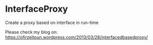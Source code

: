 InterfaceProxy
==============

Create a proxy based on interface in run-time

Please check my blog on: https://ofirzeitoun.wordpress.com/2013/03/28/interfacedbasedproxy/
